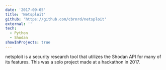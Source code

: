 ```yaml
---
date: '2017-09-05'
title: 'Netsploit'
github: 'https://github.com/cbrnrd/netsploit'
external: ''
tech:
  - Python
  - Shodan
showInProjects: true
---
```


netsploit is a security research tool that utilizes the Shodan API for many of its features. This was a solo project made at a hackathon in 2017.
